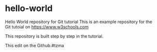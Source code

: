 # hello-world
Hello World repository for Git tutorial
This is an example repository for the Git tutoial on https://www.w3schools.com

This repository is built step by step in the tutorial.

This edit on the Github.#tzma
